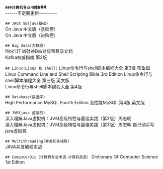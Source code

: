 **`###计算机专业书籍`###**    
------不定期更新---------  



`## JAVA SE(java基础)`  
On Java 中文版（基础卷）  
On Java 中文版（进阶卷）  

`## Big Data(大数据)`  
flink1.17 尚硅谷B站对应带目录文档  
Kafka权威指南 第2版  


`## Linux(Linux 和 shell)` 
Linux命令行与shell脚本编程大全 第3版 布鲁姆  
Linux Command Line and Shell Scripting Bible 3rd Edition Linux命令行与shell脚本编程大全 第三版 英文版  
Linux命令行与shell脚本编程大全 第4版  

`## Database(数据库)`  
High Performance MySQL Fourth Edition 高性能MySQL 第4版 英文版  

`## JVM(java 虚拟机)`  
深入理解Java虚拟机：JVM高级特性与最佳实践（第2版）周志明  
深入理解Java虚拟机：JVM高级特性与最佳实践（第3版）周志明 
自己动手写java虚拟机

`## Multithreading(并发和多线程)`  
JAVA并发编程实战  

`## ComputerDic（计算机专业术语-计算机英语）`
Dictionary Of Computer Science 1st Editon
